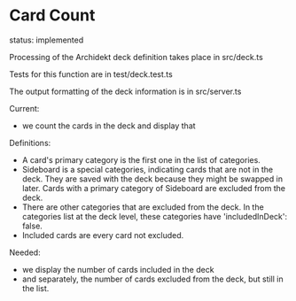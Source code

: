 # Card Count

status: implemented

Processing of the Archidekt deck definition takes place in src/deck.ts

Tests for this function are in test/deck.test.ts

The output formatting of the deck information is in src/server.ts

Current:

- we count the cards in the deck and display that

Definitions:

- A card's primary category is the first one in the list of categories.
- Sideboard is a special categories, indicating cards that are not in the deck. They are saved with the deck because they might be swapped in later. Cards with a primary category of Sideboard are excluded from the deck.
- There are other categories that are excluded from the deck. In the categories list at the deck level, these categories have 'includedInDeck': false.
- Included cards are every card not excluded.

Needed:

- we display the number of cards included in the deck
- and separately, the number of cards excluded from the deck, but still in the list.
